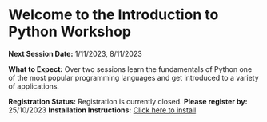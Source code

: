 # Welcome to the Introduction to Python Workshop
**Next Session Date:** 1/11/2023, 8/11/2023

**What to Expect:**
Over two sessions learn the fundamentals of Python one of the most popular programming languages and get introduced to a variety of applications.

**Registration Status:** Registration is currently closed.
**Please register by:** 25/10/2023
**Installation Instructions:** [Click here to install]( https://uniexeterrse.github.io/intro-to-python/setup.html)
